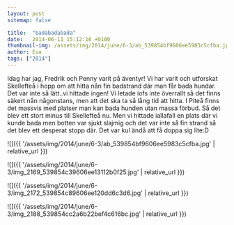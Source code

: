 ```yaml
---
layout: post
sitemap: false

title:  "badabadabada"
date:   2014-06-11 15:12:16 +0100
thumbnail-img: /assets/img/2014/june/6-3/ab_539854bf9606ee5983c5cfba.jpg
author: Eva
tags: ["2014"]
---
```


Idag har jag, Fredrik och Penny varit på äventyr! Vi har varit och utforskat Skellefteå i hopp om att hitta nån fin badstrand där man får bada hundar. Det var inte så lätt..vi hittade ingen! Vi letade iofs inte överrallt så det finns säkert nån någonstans, men att det ska ta så lång tid att hitta. I Piteå finns det massvis med platser man kan bada hunden utan massa förbud. Så det blev ett stort minus till Skellefteå nu. Men vi hittade iallafall en plats där vi kunde bada men botten var sjukt slajmig och det var inte så fin strand så det blev ett desperat stopp där. Det var kul ändå att få doppa sig lite:D

![]({{ '/assets/img/2014/june/6-3/ab_539854bf9606ee5983c5cfba.jpg'  | relative_url }})

![]({{ '/assets/img/2014/june/6-3/img_2169_539854c39606ee13112b0f25.jpg'  | relative_url }})

![]({{ '/assets/img/2014/june/6-3/img_2172_539854c89606ee120dd6c3d6.jpg'  | relative_url }})

![]({{ '/assets/img/2014/june/6-3/img_2188_539854cc2a6b22bef4c616bc.jpg'  | relative_url }})


